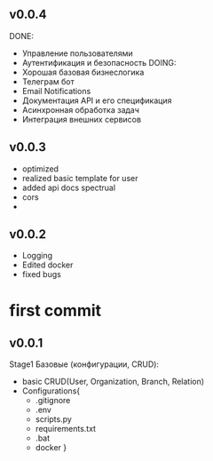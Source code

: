 <!-- README.md -->

## v0.0.4
DONE:
- Управление пользователями
- Аутентификация и безопасность
DOING:
- Хорошая базовая бизнеслогика
- Телеграм бот
- Email Notifications
- Документация API и его спецификация
- Асинхронная обработка задач
- Интеграция внешних сервисов

## v0.0.3
- optimized
- realized basic template for user
- added api docs spectrual
- cors
- 

## v0.0.2
- Logging
- Edited docker
- fixed bugs

# first commit 
## v0.0.1
Stage1
Базовые (конфигурации, CRUD):
- basic CRUD(User, Organization, Branch, Relation)
- Configurations{
    - .gitignore
    - .env
    - scripts.py
    - requirements.txt
    - .bat
    - docker
}